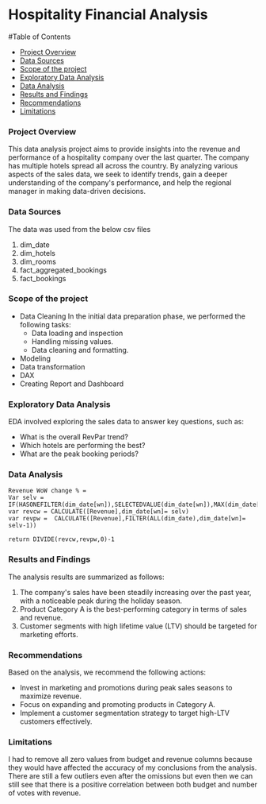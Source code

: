 # Hospitality Financial Analysis

#Table of Contents
- [Project Overview](#project-overview)
- [Data Sources](#data-sources)
- [Scope of the project](#scope-of-the-project)
- [Exploratory Data Analysis](#exploratory-data-analysis)
- [Data Analysis](#data-analysis)
- [Results and Findings](#results-and-findings)
- [Recommendations](#recommendations)
- [Limitations](#limitations)

### Project Overview
This data analysis project aims to provide insights into the revenue and performance of a hospitality company over the last quarter. The company has multiple hotels spread all across the country. By analyzing various aspects of the sales data, we seek to identify trends, gain a deeper understanding of the company's performance, and help the regional manager in making data-driven decisions.

### Data Sources
The data was used from the below csv files
1. dim_date
2. dim_hotels
3. dim_rooms
4. fact_aggregated_bookings
5. fact_bookings


### Scope of the project

- Data Cleaning In the initial data preparation phase, we performed the following tasks:
  - Data loading and inspection
  - Handling missing values.
  - Data cleaning and formatting.
- Modeling
- Data transformation
- DAX
- Creating Report and Dashboard

### Exploratory Data Analysis

EDA involved exploring the sales data to answer key questions, such as:

- What is the overall RevPar trend?
- Which hotels are performing the best?
- What are the peak booking periods?

### Data Analysis

```dax
Revenue WoW change % = 
Var selv = IF(HASONEFILTER(dim_date[wn]),SELECTEDVALUE(dim_date[wn]),MAX(dim_date[wn]))
var revcw = CALCULATE([Revenue],dim_date[wn]= selv)
var revpw =  CALCULATE([Revenue],FILTER(ALL(dim_date),dim_date[wn]= selv-1))

return DIVIDE(revcw,revpw,0)-1
```

### Results and Findings

The analysis results are summarized as follows:
1. The company's sales have been steadily increasing over the past year, with a noticeable peak during the holiday season.
2. Product Category A is the best-performing category in terms of sales and revenue.
3. Customer segments with high lifetime value (LTV) should be targeted for marketing efforts.

### Recommendations

Based on the analysis, we recommend the following actions:
- Invest in marketing and promotions during peak sales seasons to maximize revenue.
- Focus on expanding and promoting products in Category A.
- Implement a customer segmentation strategy to target high-LTV customers effectively.

### Limitations

I had to remove all zero values from budget and revenue columns because they would have affected the accuracy of my conclusions from the analysis. There are still a few outliers even after the omissions but even then we can still see that there is a positive correlation between both budget and number of votes with revenue.
